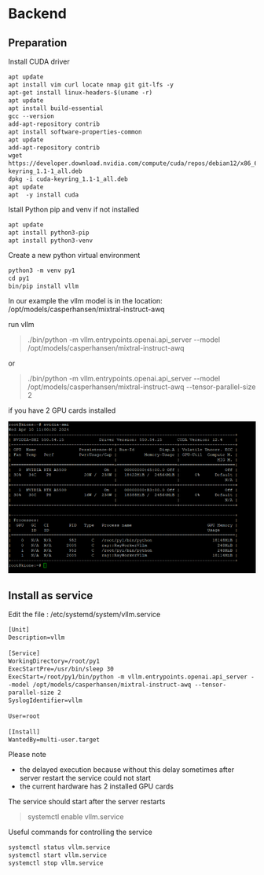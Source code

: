 # Backend
## Preparation
Install CUDA driver
```
apt update
apt install vim curl locate nmap git git-lfs -y
apt-get install linux-headers-$(uname -r)
apt update
apt install build-essential
gcc --version
add-apt-repository contrib
apt install software-properties-common
apt update
add-apt-repository contrib
wget https://developer.download.nvidia.com/compute/cuda/repos/debian12/x86_64/cuda-keyring_1.1-1_all.deb
dpkg -i cuda-keyring_1.1-1_all.deb
apt update
apt  -y install cuda

```
Istall Python pip and venv if not installed
```
apt update
apt install python3-pip
apt install python3-venv
```
Create a new python virtual environment
```
python3 -m venv py1
cd py1
bin/pip install vllm
```

In our example the vllm model is in the location: /opt/models/casperhansen/mixtral-instruct-awq

run vllm

> ./bin/python -m vllm.entrypoints.openai.api_server --model /opt/models/casperhansen/mixtral-instruct-awq

or

> ./bin/python -m vllm.entrypoints.openai.api_server --model /opt/models/casperhansen/mixtral-instruct-awq --tensor-parallel-size 2

if you have 2 GPU cards installed

![GPU status](nvidia-smi.png)

## Install as service
Edit the file : /etc/systemd/system/vllm.service
```
[Unit]
Description=vllm

[Service]
WorkingDirectory=/root/py1
ExecStartPre=/usr/bin/sleep 30
ExecStart=/root/py1/bin/python -m vllm.entrypoints.openai.api_server --model /opt/models/casperhansen/mixtral-instruct-awq --tensor-parallel-size 2
SyslogIdentifier=vllm

User=root

[Install]
WantedBy=multi-user.target
```
Please note
- the delayed execution because without this delay sometimes after server restart the service could not start
- the current hardware has 2 installed GPU cards

The service should start after the server restarts 

> systemctl enable vllm.service

Useful commands for controlling the service
```
systemctl status vllm.service
systemctl start vllm.service
systemctl stop vllm.service
```